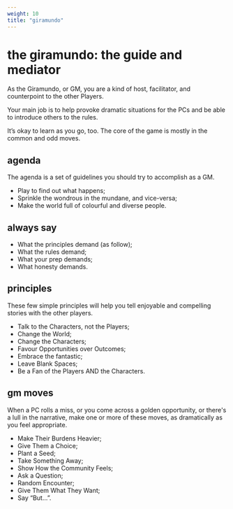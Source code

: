 ```yaml
---
weight: 10
title: "giramundo"
---
```


# the giramundo: the guide and mediator

As the Giramundo, or GM, you are a kind of host, facilitator, and counterpoint to the other Players.

Your main job is to help provoke dramatic situations for the PCs and be able to introduce others to the rules. 

It’s okay to learn as you go, too. The core of the game is mostly in the common and odd moves.

## agenda

The agenda is a set of guidelines you should try to accomplish as a GM.

- Play to find out what happens;
- Sprinkle the wondrous in the mundane, and vice-versa;
- Make the world full of colourful and diverse people.

## always say

- What the principles demand (as follow);
- What the rules demand;
- What your prep demands;
- What honesty demands.

## principles

These few simple principles will help you tell enjoyable and compelling stories with the other players.

- Talk to the Characters, not the Players;
- Change the World;
- Change the Characters;
- Favour Opportunities over Outcomes;
- Embrace the fantastic;
- Leave Blank Spaces;
- Be a Fan of the Players AND the Characters.

## gm moves

When a PC rolls a miss, or you come across a golden opportunity, or there's a lull in the narrative, make one or more of these moves, as dramatically as you feel appropriate.

- Make Their Burdens Heavier;
- Give Them a Choice;
- Plant a Seed;
- Take Something Away;
- Show How the Community Feels;
- Ask a Question;
- Random Encounter;
- Give Them What They Want;
- Say “But...”.